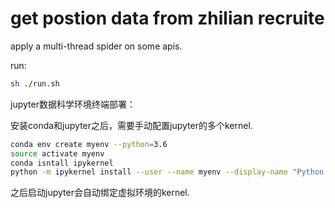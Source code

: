 # get postion data from zhilian recruite

apply a multi-thread spider on some apis.

run:

```bash
sh ./run.sh
```

jupyter数据科学环境终端部署：

安装conda和jupyter之后，需要手动配置jupyter的多个kernel.

```bash
conda env create myenv --python=3.6
source activate myenv
conda isntall ipykernel
python -m ipykernel install --user --name myenv --display-name "Python (myenv)" 
```
之后启动jupyter会自动绑定虚拟环境的kernel.